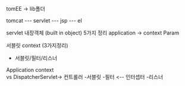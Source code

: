 tomEE -> lib폴더 

tomcat --- servlet 
       --- jsp
       --- el

servlet 내장객체 (built in object) 5가지 정리
application -> context Param


서블릿 context (3가지정리)
- 서블릿/필터/리스너

Application context  
vs
DispatcherServlet-> 컨트롤러 
       -서블릿
       -필터   <-- 인터셉터
       -리스너
          

          